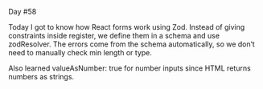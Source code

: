 Day #58<br>

Today I got to know how React forms work using Zod. Instead of giving constraints inside register, we define them in a schema and use zodResolver. The errors come from the schema automatically, so we don’t need to manually check min length or type.<br>

Also learned valueAsNumber: true for number inputs since HTML returns numbers as strings.
